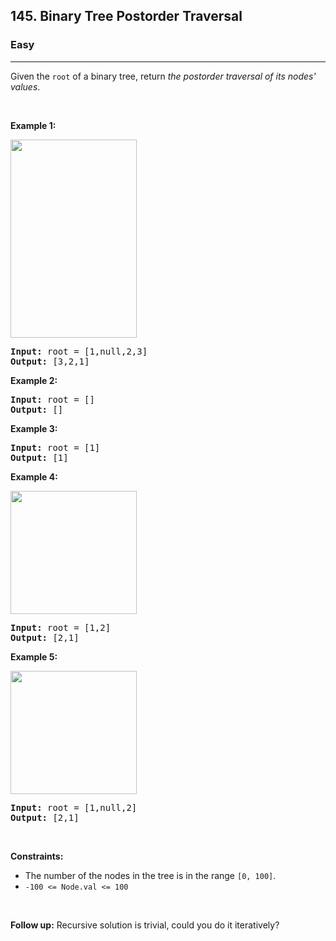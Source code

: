 <h2>145. Binary Tree Postorder Traversal</h2><h3>Easy</h3><hr><div><p>Given the <code>root</code> of a&nbsp;binary tree, return <em>the postorder traversal of its nodes' values</em>.</p>

<p>&nbsp;</p>
<p><strong>Example 1:</strong></p>
<img alt="" src="https://assets.leetcode.com/uploads/2020/08/28/pre1.jpg" style="width: 202px; height: 317px;">
<pre><strong>Input:</strong> root = [1,null,2,3]
<strong>Output:</strong> [3,2,1]
</pre>

<p><strong>Example 2:</strong></p>

<pre><strong>Input:</strong> root = []
<strong>Output:</strong> []
</pre>

<p><strong>Example 3:</strong></p>

<pre><strong>Input:</strong> root = [1]
<strong>Output:</strong> [1]
</pre>

<p><strong>Example 4:</strong></p>
<img alt="" src="https://assets.leetcode.com/uploads/2020/08/28/pre3.jpg" style="width: 202px; height: 197px;">
<pre><strong>Input:</strong> root = [1,2]
<strong>Output:</strong> [2,1]
</pre>

<p><strong>Example 5:</strong></p>
<img alt="" src="https://assets.leetcode.com/uploads/2020/08/28/pre2.jpg" style="width: 202px; height: 197px;">
<pre><strong>Input:</strong> root = [1,null,2]
<strong>Output:</strong> [2,1]
</pre>

<p>&nbsp;</p>
<p><strong>Constraints:</strong></p>

<ul>
	<li>The number of the nodes in the tree is in the range <code>[0, 100]</code>.</li>
	<li><code>-100 &lt;= Node.val &lt;= 100</code></li>
</ul>

<p>&nbsp;</p>
<strong>Follow up:</strong> Recursive solution is trivial, could you do it iteratively?</div>